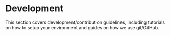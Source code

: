 # Development

This section covers development/contribution guidelines, including tutorials on how to setup your environment and guides on how we use git/GitHub.
